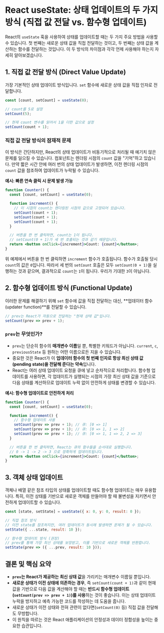 # React useState: 상태 업데이트의 두 가지 방식 (직접 값 전달 vs. 함수형 업데이트)

React의 `useState` 훅을 사용하여 상태를 업데이트할 때는 두 가지 주요 방법을 사용할 수 있습니다. 첫 번째는 새로운 상태 값을 직접 전달하는 것이고, 두 번째는 상태 값을 계산하는 함수를 전달하는 것입니다. 이 두 방식의 차이점과 각각 언제 사용해야 하는지 자세히 알아보겠습니다.

## 1. 직접 값 전달 방식 (Direct Value Update)

가장 기본적인 상태 업데이트 방식입니다. `set` 함수에 새로운 상태 값을 직접 인자로 전달합니다.

```jsx
const [count, setCount] = useState(0);

// count를 5로 설정
setCount(5);

// 현재 count 변수를 읽어서 1을 더한 값으로 설정
setCount(count + 1);
```

### 직접 값 전달 방식의 잠재적 문제

이 방식은 간단하지만, React의 상태 업데이트가 비동기적으로 처리될 때 예기치 않은 문제를 일으킬 수 있습니다. 컴포넌트는 렌더링 시점의 `count` 값을 "기억"하고 있습니다. 만약 짧은 시간 안에 여러 번의 상태 업데이트가 발생하면, 이전 렌더링 시점의 `count` 값을 참조하여 업데이트가 누락될 수 있습니다.

**예시: 빠른 연속 클릭 시 문제 발생 가능**

```jsx
function Counter() {
  const [count, setCount] = useState(0);

  function increment() {
    // 이 시점의 count는 렌더링된 시점의 값으로 고정되어 있습니다.
    setCount(count + 1);
    setCount(count + 1);
    setCount(count + 1);
  }

  // 버튼을 한 번 클릭하면, count는 1이 됩니다.
  // setCount(0 + 1)가 세 번 호출되는 것과 같기 때문입니다.
  return <button onClick={increment}>Count: {count}</button>;
}
```

위 예제에서 버튼을 한 번 클릭하면 `increment` 함수가 호출됩니다. 함수가 호출될 당시 `count`의 값은 `0`입니다. 따라서 세 번의 `setCount` 호출은 모두 `setCount(0 + 1)`을 실행하는 것과 같으며, 결과적으로 `count`는 `1`이 됩니다. 우리가 기대한 `3`이 아닙니다.

## 2. 함수형 업데이트 방식 (Functional Update)

이러한 문제를 해결하기 위해 `set` 함수에 값을 직접 전달하는 대신, **업데이터 함수(updater function)**를 전달할 수 있습니다.

```jsx
// prev는 React가 자동으로 전달하는 "현재 상태 값"입니다.
setCount(prev => prev + 1);
```

### `prev`는 무엇인가?

- `prev`는 단순히 함수의 **매개변수 이름**일 뿐, 특별한 키워드가 아닙니다. `current`, `c`, `previousState` 등 원하는 어떤 이름으로든 지을 수 있습니다.
- 중요한 것은 React가 이 **업데이터 함수의 첫 번째 인자로 항상 최신 상태 값(pending state)을 전달해 준다는 약속**입니다.
- React는 여러 상태 업데이트 요청을 큐에 넣고 순차적으로 처리합니다. 함수형 업데이트를 사용하면, 각 업데이트가 실행되는 시점의 가장 최신 상태 값을 기준으로 다음 상태를 계산하므로 업데이트 누락 없이 안전하게 상태를 변경할 수 있습니다.

**예시: 함수형 업데이트로 안전하게 처리**

```jsx
function Counter() {
  const [count, setCount] = useState(0);

  function increment() {
    // 함수형 업데이트 사용
    setCount(prev => prev + 1); // 큐: [0 => 1]
    setCount(prev => prev + 1); // 큐: [0 => 1, 1 => 2]
    setCount(prev => prev + 1); // 큐: [0 => 1, 1 => 2, 2 => 3]
  }

  // 버튼을 한 번 클릭하면, React는 큐의 함수들을 순서대로 실행합니다.
  // 0 -> 1 -> 2 -> 3 으로 정확하게 업데이트됩니다.
  return <button onClick={increment}>Count: {count}</button>;
}
```

## 3. 객체 상태 업데이트

객체나 배열 같은 참조 타입의 상태를 업데이트할 때도 함수형 업데이트는 매우 유용합니다. 특히, 이전 상태를 기반으로 새로운 객체를 만들어야 할 때 불변성을 지키면서 안전하게 업데이트할 수 있습니다.

```jsx
const [state, setState] = useState({ x: 0, y: 0, result: 0 });

// 직접 참조 방식
// 이전 state를 참조하지만, 여러 업데이트가 동시에 발생하면 문제가 될 수 있습니다.
setState({ ...state, result: 10 });

// 함수형 업데이트 방식 (권장)
// prev를 통해 가장 최신 상태를 보장받고, 이를 기반으로 새로운 객체를 반환합니다.
setState(prev => ({ ...prev, result: 10 }));
```

## 결론 및 핵심 요약

- **`prev`는 React가 제공하는 최신 상태 값**을 가리키는 매개변수 이름일 뿐입니다.
- **새로운 상태가 이전 상태에 의존하는 경우**, 즉 `setCount(count + 1)`과 같이 현재 값을 기반으로 다음 값을 계산해야 할 때는 **반드시 함수형 업데이트(`setCount(prev => prev + 1)`)를 사용**하는 것이 좋습니다. 이는 상태 업데이트 누락을 방지하고 예측 가능한 코드를 작성하는 데 도움을 줍니다.
- 새로운 상태가 이전 상태와 전혀 관련이 없다면(`setCount(0)` 등) 직접 값을 전달해도 무방합니다.
- 이 원칙을 따르는 것은 React 애플리케이션의 안정성과 데이터 정합성을 높이는 중요한 습관입니다.

